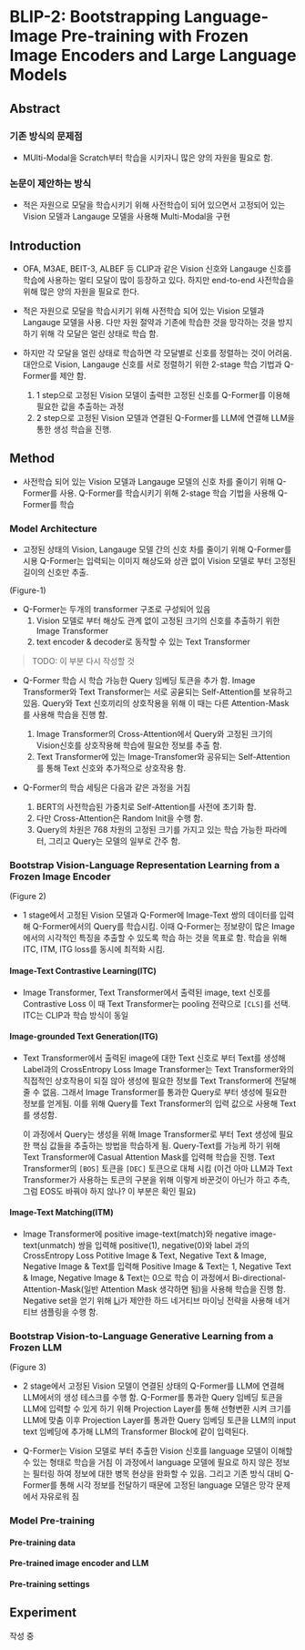 # BLIP-2: Bootstrapping Language-Image Pre-training with Frozen Image Encoders and Large Language Models

## Abstract

### 기존 방식의 문제점

- MUlti-Modal을 Scratch부터 학습을 시키자니 많은 양의 자원을 필요로 함.

### 논문이 제안하는 방식

- 적은 자원으로 모달을 학습시키기 위해 사전학습이 되어 있으면서 고정되어 있는 Vision 모델과 Langauge 모델을 사용해 Multi-Modal을 구현

## Introduction

- OFA, M3AE, BEIT-3, ALBEF 등 CLIP과 같은 Vision 신호와 Langauge 신호를 학습에 사용하는 멀티 모달이 많이 등장하고 있다.
하지만 end-to-end 사전학습을 위해 많은 양의 자원을 필요로 한다.

- 적은 자원으로 모달을 학습시키기 위해 사전학습 되어 있는 Vision 모델과 Langauge 모델을 사용.
    다만 자원 절약과 기존에 학습한 것을 망각하는 것을 방지 하기 위해 각 모달은 얼린 상태로 학습 함.

- 하지만 각 모달을 얼린 상태로 학습하면 각 모달별로 신호를 정렬하는 것이 어려움.  
    대안으로 Vision, Langauge 신호를 서로 정렬하기 위한 2-stage 학습 기법과 Q-Former를 제안 함.
    1. 1 step으로 고정된 Vision 모델이 출력한 고정된 신호를 Q-Former를 이용해 필요한 값을 추출하는 과정
    2. 2 step으로 고정된 Vision 모델과 연결된 Q-Former를 LLM에 연결해 LLM을 통한 생성 학습을 진행.

## Method

- 사전학습 되어 있는 Vision 모델과 Langauge 모델의 신호 차를 줄이기 위해 Q-Former를 사용.
    Q-Former를 학습시키기 위해 2-stage 학습 기법을 사용해 Q-Former를 학습

### Model Architecture

- 고정된 상태의 Vision, Langauge 모델 간의 신호 차를 줄이기 위해 Q-Former를 시용
    Q-Former는 입력되는 이미지 해상도와 상관 없이 Vision 모델로 부터 고정된 길이의 신호만 추출.

(Figure-1)

- Q-Former는 두개의 transformer 구조로 구성되어 있음
    1. Vision 모델로 부터 해상도 관계 없이 고정된 크기의 신호를 추출하기 위한 Image Transformer
    2. text encoder & decoder로 동작할 수 있는 Text Transformer

> TODO: 이 부분 다시 작성할 것

- Q-Former 학습 시 학습 가능한 Query 임베딩 토큰을 추가 함.
    Image Transformer와 Text Transformer는 서로 공윧되는 Self-Attention를 보유하고 있음.
    Query와 Text 신호끼리의 상호작용을 위해 이 때는 다른 Attention-Mask를 사용해 학습을 진행 함.
    1. Image Transformer의 Cross-Attention에서 Query와 고정된 크기의 Vision신호를 상호작용해 학습에 필요한 정보를 추출 함.
    2. Text Transformer에 있는 Image-Transfomer와 공유되는 Self-Attention를 통해 Text 신호와 추가적으로 상호작용 함.

- Q-Former의 학습 세팅은 다음과 같은 과정을 거침
    1. BERT의 사전학습된 가중치로 Self-Attention를 사전에 초기화 함.
    2. 다만 Cross-Attention은 Random Init을 수행 함.
    3. Query의 차원은 768 차원의 고정된 크기를 가지고 있는 학습 가능한 파라메터, 그리고 Query는 모델의 일부로 간주 함.

### Bootstrap Vision-Language Representation Learning from a Frozen Image Encoder

(Figure 2)

- 1 stage에서 고정된 Vision 모델과 Q-Former에 Image-Text 쌍의 데이터를 입력해 Q-Former에서의 Query를 학습시킴.
    이때 Q-Former는 정보량이 많은 Image에서의 시각적인 특징을 추출할 수 있도록 학습 하는 것을 목표로 함.
    학습을 위해 ITC, ITM, ITG loss를 동시에 최적화 시킴.

#### Image-Text Contrastive Learning(ITC)

- Image Transformer, Text Transformer에서 출력된 image, text 신호를 Contrastive Loss
    이 때 Text Transformer는 pooling 전략으로 `[CLS]`를 선택.
    ITC는 CLIP과 학습 방식이 동일

#### Image-grounded Text Generation(ITG)

- Text Transformer에서 출력된 image에 대한 Text 신호로 부터 Text를 생성해 Label과의 CrossEntropy Loss
    Image Transformer는 Text Transformer와의 직접적인 상호작용이 되질 않아 생성에 필요한 정보를 Text Transformer에 전달해줄 수 없음.
    그래서 Image Transformer를 통과한 Query로 부터 생성에 필요한 정보를 얻게됨.
    이를 위해 Query를 Text Transformer의 입력 값으로 사용해 Text를 생성함.

    이 과정에서 Query는 생성을 위해 Image Transformer로 부터 Text 생성에 필요한 핵심 값들을 추출하는 방법을 학습하게 됨.
    Query-Text를 가능케 하기 위해 Text Transformer에 Casual Attention Mask를 입력해 학습을 진행.
    Text Transformer의 `[BOS]` 토큰을 `[DEC]` 토큰으로 대체 시킴
    (이건 아마 LLM과 Text Transformer가 사용하는 토큰의 구분을 위해 이렇게 바꾼것이 아닌가 하고 추측, 그럼 EOS도 바꿔야 하지 않나? 이 부분은 확인 필요)

#### Image-Text Matching(ITM)

- Image Transformer에 positive image-text(match)와 negative image-text(unmatch) 쌍을 입력해 positive(1), negative(0)와 label 과의 CrossEntropy Loss
    Potitive Image & Text, Negative Text & Image, Negative Image & Text를 입력해 Positive Image & Text는 1, Negative Text & Image, Negative Image & Text는 0으로 학습
    이 과정에서 Bi-directional-Attention-Mask(일반 Attention Mask 생각하면 됨)을 사용해 학습을 진행 함.
    Negative set을 얻기 위해 [Li](*)가 제안한 하드 네거티브 마이닝 전략을 사용해 네거티브 샘플링을 수행 함.

### Bootstrap Vision-to-Language Generative Learning from a Frozen LLM

(Figure 3)

- 2 stage에서 고정된 Vision 모델이 연결된 상태의 Q-Former를 LLM에 연결해 LLM에서의 생성 테스크를 수행 함.
    Q-Former를 통과한 Query 임베딩 토큰을 LLM에 입력할 수 있게 하기 위해 Projection Layer를 통해 선형변환 시켜 크기를 LLM에 맞춤
    이후 Projection Layer를 통과한 Query 임베딩 토큰을 LLM의 input text 임베딩에 추가해 LLM의 Transformer Block에 같이 입력된다.

- Q-Former는 Vision 모델로 부터 추출한 Vision 신호를 language 모델이 이해할 수 있는 형태로 학습을 거침
    이 과정에서 language 모델에 필요로 하지 않은 정보는 필터링 하여 정보에 대한 병목 현상을 완화할 수 있음.
    그리고 기존 방식 대비 Q-Former를 통해 시각 정보를 전달하기 때문에 고정된 language 모델은 망각 문제에서 자유로워 짐

### Model Pre-training

#### Pre-training data

#### Pre-trained image encoder and LLM

#### Pre-training settings

## Experiment

작성 중
